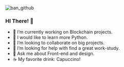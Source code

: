 ![ban_github](https://user-images.githubusercontent.com/55487019/111784843-26bbc080-88bc-11eb-94eb-862f1ce694f4.png)

### HI There! 👋

- 🔭 I’m currently working on Blockchain projects.
- 🌱 I would like to learn more Python.
- 👯 I’m looking to collaborate on big projects.
- 🤔 I’m looking for help with find a great work-study.
- 💬 Ask me about Front-end and design.
- ☕ My favorite drink: Capuccino! 

